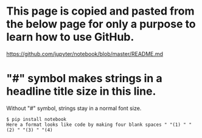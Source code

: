# This page is copied and pasted from the below page for only a purpose to learn how to use GitHub.

https://github.com/jupyter/notebook/blob/master/README.md

# "#" symbol makes strings in a headline title size in this line.

Without "#" symbol, strings stay in a normal font size.

    $ pip install notebook
    Here a format looks like code by making four blank spaces " "(1) " "(2) " "(3) " "(4) 

